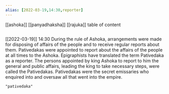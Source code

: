 ```yaml
---
alias: [2022-03-19,14:30,reporter]
---
```

[[ashoka]] [[panyadhaksha]] [[rajuka]]
table of content
```toc
```

[[2022-03-19]] 14:30
During the rule of Ashoka, arrangements were made for disposing of affairs of the people and to receive regular reports about them.
Pativedakas were appointed to report about the affairs of the people at all times to the Ashoka.
Epigraphists have translated the term Pativedaka as a reporter.
The persons appointed by king Ashoka to report to him the general and public affairs, leading the king to take necessary steps, were called the Pativedakas.
Pativedakas were the secret emissaries who enquired into and oversaw all that went into the empire.
```query
"pativedaka"
```